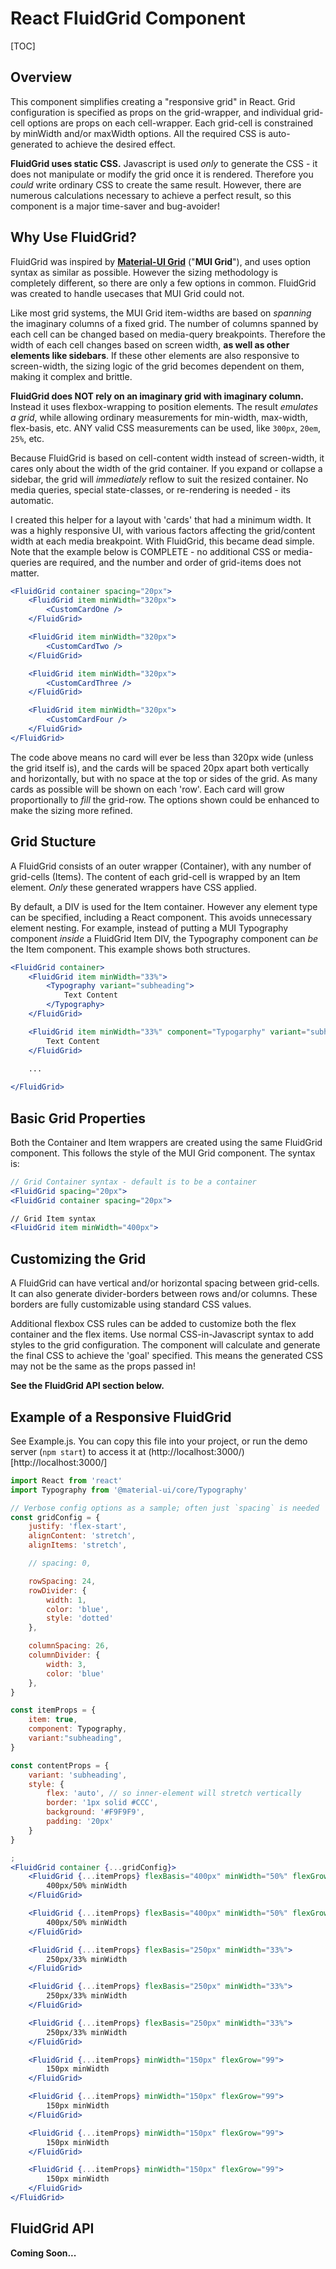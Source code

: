# React FluidGrid Component

[TOC]

## Overview

This component simplifies creating a "responsive grid" in React. Grid 
configuration is specified as props on the grid-wrapper, and individual 
grid-cell options are props on each cell-wrapper. Each grid-cell is 
constrained by minWidth and/or maxWidth options. All the required CSS is
auto-generated to achieve the desired effect.
 
**FluidGrid uses static CSS.** Javascript is used _only_ to generate the CSS - it 
does not manipulate or modify the grid once it is rendered. Therefore you _could_ 
write ordinary CSS to create the same result. However, there are numerous 
calculations necessary to achieve a perfect result, so this component is a 
major time-saver and bug-avoider!

## Why Use FluidGrid?

FluidGrid was inspired by 
**[Material-UI Grid](https://material-ui.com/layout/grid/)** ("**MUI Grid**"), 
and uses option syntax as similar as possible. However the sizing methodology
is completely different, so there are only a few options in common. 
FluidGrid was created to handle usecases that MUI Grid could not.

Like most grid systems, the MUI Grid item-widths are based on _spanning_ the 
imaginary columns of a fixed grid. The number of columns spanned by each cell
can be changed based on media-query breakpoints. Therefore the width of each 
cell changes based on screen width, **as well as other elements like sidebars**. 
If these other elements are also responsive to screen-width, the sizing logic
of the grid becomes dependent on them, making it complex and brittle.
 
**FluidGrid does NOT rely on an imaginary grid with imaginary column.** Instead it
 uses flexbox-wrapping to position elements. The result _emulates a grid_, 
 while allowing ordinary measurements for min-width, max-width, flex-basis, etc. 
 ANY valid CSS measurements can be used, like `300px`, `20em`, `25%`, etc.

Because FluidGrid is based on cell-content width instead of screen-width, it 
cares only about the width of the grid container. If you expand or collapse a 
sidebar, the grid will _immediately_ reflow to suit the resized container. No 
media queries, special state-classes, or re-rendering is needed - its automatic.

I created this helper for a layout with 'cards' that had a minimum width. 
It was a highly responsive UI, with various factors affecting the grid/content 
width at each media breakpoint. With FluidGrid, this became dead simple. Note 
that the example below is COMPLETE - no additional CSS or media-queries are
required, and the number and order of grid-items does not matter.

```jsx harmony
<FluidGrid container spacing="20px">
    <FluidGrid item minWidth="320px">
        <CustomCardOne />
    </FluidGrid>

    <FluidGrid item minWidth="320px">
        <CustomCardTwo />
    </FluidGrid>

    <FluidGrid item minWidth="320px">
        <CustomCardThree />
    </FluidGrid>

    <FluidGrid item minWidth="320px">
        <CustomCardFour />
    </FluidGrid>
</FluidGrid>
```

The code above means no card will ever be less than 320px wide (unless the 
grid itself is), and the cards will be spaced 20px apart both vertically and 
horizontally, but with no space at the top or sides of the grid. As many cards
 as possible will be shown on each 'row'. Each card will grow proportionally to 
_fill_ the grid-row. The options shown could be enhanced to make the sizing 
more refined.

## Grid Stucture

A FluidGrid consists of an outer wrapper (Container), with any number 
of grid-cells (Items). The content of each grid-cell is wrapped by an Item 
element. _Only_ these generated wrappers have CSS applied.

By default, a DIV is used for the Item container. However any element type 
can be specified, including a React component. This avoids unnecessary 
element nesting. For example, instead of putting a MUI Typography component 
_inside_ a FluidGrid Item DIV, the Typography component can _be_ the Item 
component. This example shows both structures.

```jsx harmony
<FluidGrid container>
    <FluidGrid item minWidth="33%">
        <Typography variant="subheading">
            Text Content
        </Typography>
    </FluidGrid>

    <FluidGrid item minWidth="33%" component="Typogarphy" variant="subheading">
        Text Content
    </FluidGrid>
    
    ...

</FluidGrid>
```

## Basic Grid Properties

Both the Container and Item wrappers are created using the same FluidGrid 
component. This follows the style of the MUI Grid component. The syntax is:

```jsx harmony
// Grid Container syntax - default is to be a container
<FluidGrid spacing="20px">
<FluidGrid container spacing="20px">

// Grid Item syntax
<FluidGrid item minWidth="400px">
```

## Customizing the Grid

A FluidGrid can have vertical and/or horizontal spacing between grid-cells. It 
can also generate divider-borders between rows and/or columns. These borders 
are fully customizable using standard CSS values.

Additional flexbox CSS rules can be added to customize both the flex 
container and the flex items. Use normal CSS-in-Javascript syntax to add styles 
to the grid configuration. The component will calculate and generate the final 
CSS to achieve the 'goal' specified. This means the generated CSS may not be 
the same as the props passed in!

**See the FluidGrid API section below.**

## Example of a Responsive FluidGrid

See Example.js. You can copy this file into your project, or run the demo 
server (`npm start`) to access it at (http://localhost:3000/)[http://localhost:3000/]

```jsx harmony
import React from 'react'
import Typography from '@material-ui/core/Typography'

// Verbose config options as a sample; often just `spacing` is needed
const gridConfig = {
	justify: 'flex-start',
	alignContent: 'stretch',
	alignItems: 'stretch',

	// spacing: 0,

	rowSpacing: 24,
	rowDivider: {
		width: 1,
		color: 'blue',
		style: 'dotted'
	},

	columnSpacing: 26,
	columnDivider: {
		width: 3,
		color: 'blue'
	},
}

const itemProps = {
    item: true,
    component: Typography,
    variant:"subheading",
}

const contentProps = {
	variant: 'subheading',
	style: {
        flex: 'auto', // so inner-element will stretch vertically
		border: '1px solid #CCC', 
        background: '#F9F9F9', 
        padding: '20px'
	}
}

;
<FluidGrid container {...gridConfig}>
    <FluidGrid {...itemProps} flexBasis="400px" minWidth="50%" flexGrow="99">
        400px/50% minWidth
    </FluidGrid>

    <FluidGrid {...itemProps} flexBasis="400px" minWidth="50%" flexGrow="99">
        400px/50% minWidth
    </FluidGrid>

    <FluidGrid {...itemProps} flexBasis="250px" minWidth="33%">
        250px/33% minWidth
    </FluidGrid>

    <FluidGrid {...itemProps} flexBasis="250px" minWidth="33%">
        250px/33% minWidth
    </FluidGrid>

    <FluidGrid {...itemProps} flexBasis="250px" minWidth="33%">
        250px/33% minWidth
    </FluidGrid>

    <FluidGrid {...itemProps} minWidth="150px" flexGrow="99">
        150px minWidth
    </FluidGrid>

    <FluidGrid {...itemProps} minWidth="150px" flexGrow="99">
        150px minWidth
    </FluidGrid>

    <FluidGrid {...itemProps} minWidth="150px" flexGrow="99">
        150px minWidth
    </FluidGrid>

    <FluidGrid {...itemProps} minWidth="150px" flexGrow="99">
        150px minWidth
    </FluidGrid>
</FluidGrid>
```

## FluidGrid API

**Coming Soon...**
